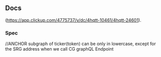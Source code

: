 ## Docs
(https://app.clickup.com/4775737/v/dc/4hqtt-10461/4hqtt-24601).

### Spec
  //ANCHOR subgraph of ticker(token) can be only in lowercase, except for the SRG address when we call CG  graphQL Endpoint
